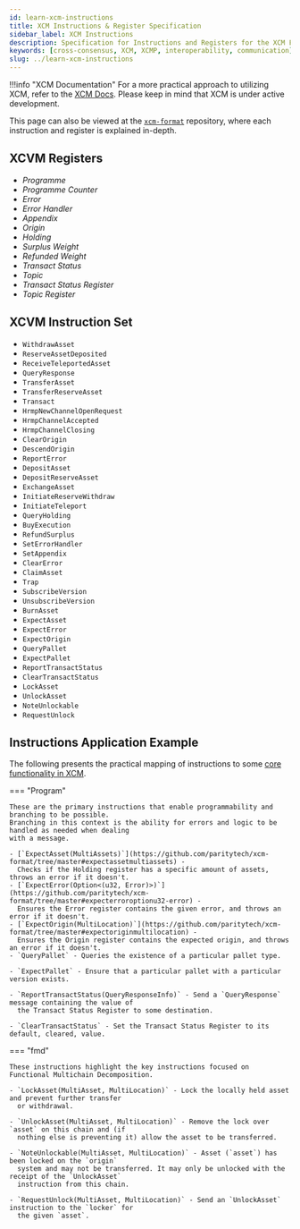 ```yaml
---
id: learn-xcm-instructions
title: XCM Instructions & Register Specification
sidebar_label: XCM Instructions
description: Specification for Instructions and Registers for the XCM Format.
keywords: [cross-consensus, XCM, XCMP, interoperability, communication]
slug: ../learn-xcm-instructions
---
```


!!!info "XCM Documentation"
    For a more practical approach to utilizing XCM, refer to the [XCM Docs](./learn/xcm). Please keep in mind that XCM is under active development.

This page can also be viewed at the [`xcm-format`](https://github.com/paritytech/xcm-format)
repository, where each instruction and register is explained in-depth.

## XCVM Registers

- _Programme_
- _Programme Counter_
- _Error_
- _Error Handler_
- _Appendix_
- _Origin_
- _Holding_
- _Surplus Weight_
- _Refunded Weight_
- _Transact Status_
- _Topic_
- _Transact Status Register_
- _Topic Register_

## XCVM Instruction Set

- `WithdrawAsset`
- `ReserveAssetDeposited`
- `ReceiveTeleportedAsset`
- `QueryResponse`
- `TransferAsset`
- `TransferReserveAsset`
- `Transact`
- `HrmpNewChannelOpenRequest`
- `HrmpChannelAccepted`
- `HrmpChannelClosing`
- `ClearOrigin`
- `DescendOrigin`
- `ReportError`
- `DepositAsset`
- `DepositReserveAsset`
- `ExchangeAsset`
- `InitiateReserveWithdraw`
- `InitiateTeleport`
- `QueryHolding`
- `BuyExecution`
- `RefundSurplus`
- `SetErrorHandler`
- `SetAppendix`
- `ClearError`
- `ClaimAsset`
- `Trap`
- `SubscribeVersion`
- `UnsubscribeVersion`
- `BurnAsset`
- `ExpectAsset`
- `ExpectError`
- `ExpectOrigin`
- `QueryPallet`
- `ExpectPallet`
- `ReportTransactStatus`
- `ClearTransactStatus`
- `LockAsset`
- `UnlockAsset`
- `NoteUnlockable`
- `RequestUnlock`

## Instructions Application Example

The following presents the practical mapping of instructions to some
[core functionality in XCM](./learn-xcm.md#core-functionality-of-xcm).

=== "Program"

    These are the primary instructions that enable programmability and branching to be possible.
    Branching in this context is the ability for errors and logic to be handled as needed when dealing
    with a message.

    - [`ExpectAsset(MultiAssets)`](https://github.com/paritytech/xcm-format/tree/master#expectassetmultiassets) -
      Checks if the Holding register has a specific amount of assets, throws an error if it doesn't.
    - [`ExpectError(Option<(u32, Error)>)`](https://github.com/paritytech/xcm-format/tree/master#expecterroroptionu32-error) -
      Ensures the Error register contains the given error, and throws an error if it doesn't.
    - [`ExpectOrigin(MultiLocation)`](https://github.com/paritytech/xcm-format/tree/master#expectoriginmultilocation) -
      Ensures the Origin register contains the expected origin, and throws an error if it doesn't.
    - `QueryPallet` - Queries the existence of a particular pallet type.

    - `ExpectPallet` - Ensure that a particular pallet with a particular version exists.

    - `ReportTransactStatus(QueryResponseInfo)` - Send a `QueryResponse` message containing the value of
      the Transact Status Register to some destination.

    - `ClearTransactStatus` - Set the Transact Status Register to its default, cleared, value.

=== "fmd"

    These instructions highlight the key instructions focused on Functional Multichain Decomposition.

    - `LockAsset(MultiAsset, MultiLocation)` - Lock the locally held asset and prevent further transfer
      or withdrawal.

    - `UnlockAsset(MultiAsset, MultiLocation)` - Remove the lock over `asset` on this chain and (if
      nothing else is preventing it) allow the asset to be transferred.

    - `NoteUnlockable(MultiAsset, MultiLocation)` - Asset (`asset`) has been locked on the `origin`
      system and may not be transferred. It may only be unlocked with the receipt of the `UnlockAsset`
      instruction from this chain.

    - `RequestUnlock(MultiAsset, MultiLocation)` - Send an `UnlockAsset` instruction to the `locker` for
      the given `asset`.
